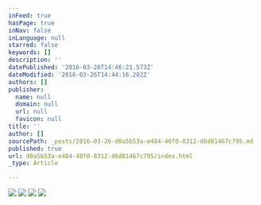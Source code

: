 ```yaml
---
inFeed: true
hasPage: true
inNav: false
inLanguage: null
starred: false
keywords: []
description: ''
datePublished: '2016-03-26T14:46:21.573Z'
dateModified: '2016-03-26T14:44:16.282Z'
authors: []
publisher:
  name: null
  domain: null
  url: null
  favicon: null
title: ''
author: []
sourcePath: _posts/2016-03-26-d0a5b53a-e484-40f0-8312-d6d81467c795.md
published: true
url: d0a5b53a-e484-40f0-8312-d6d81467c795/index.html
_type: Article

---
```

![](https://the-grid-user-content.s3-us-west-2.amazonaws.com/42e43a4f-2fa3-4f86-a974-09f0c7730ab5.jpg)
![](https://the-grid-user-content.s3-us-west-2.amazonaws.com/06bc3c0d-5801-4abc-a3d6-fb9afa9769a4.jpg)
![](https://the-grid-user-content.s3-us-west-2.amazonaws.com/66421bed-f186-48e0-bf86-34560a68aac9.jpg)
![](https://the-grid-user-content.s3-us-west-2.amazonaws.com/5b7363d5-fea1-466a-bcdc-c3796ab824ce.jpg)